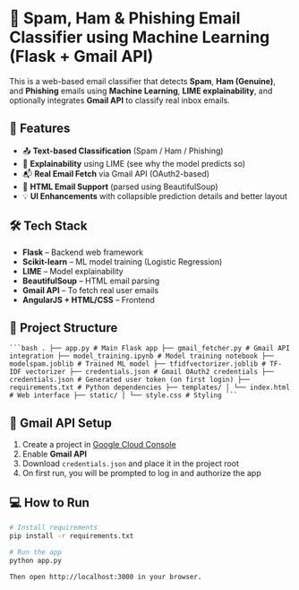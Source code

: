 # 📧 Spam, Ham & Phishing Email Classifier using Machine Learning (Flask + Gmail API)

This is a web-based email classifier that detects **Spam**, **Ham (Genuine)**, and **Phishing** emails using **Machine Learning**, **LIME explainability**, and optionally integrates **Gmail API** to classify real inbox emails.

## 🚀 Features

- 📤 **Text-based Classification** (Spam / Ham / Phishing)
- 🧠 **Explainability** using LIME (see why the model predicts so)
- 📬 **Real Email Fetch** via Gmail API (OAuth2-based)
- 📄 **HTML Email Support** (parsed using BeautifulSoup)
- 💡 **UI Enhancements** with collapsible prediction details and better layout

## 🛠 Tech Stack

- **Flask** – Backend web framework
- **Scikit-learn** – ML model training (Logistic Regression)
- **LIME** – Model explainability
- **BeautifulSoup** – HTML email parsing
- **Gmail API** – To fetch real user emails
- **AngularJS + HTML/CSS** – Frontend

## 📂 Project Structure

<pre><code>```bash . ├── app.py # Main Flask app ├── gmail_fetcher.py # Gmail API integration ├── model_training.ipynb # Model training notebook ├── modelspam.joblib # Trained ML model ├── tfidfvectorizer.joblib # TF-IDF vectorizer ├── credentials.json # Gmail OAuth2 credentials ├── credentials.json # Generated user token (on first login) ├── requirements.txt # Python dependencies ├── templates/ │ └── index.html # Web interface ├── static/ │ └── style.css # Styling ``` </code></pre>


## 🔐 Gmail API Setup

1. Create a project in [Google Cloud Console](https://console.cloud.google.com/)
2. Enable **Gmail API**
3. Download `credentials.json` and place it in the project root
4. On first run, you will be prompted to log in and authorize the app

## 💻 How to Run

```bash
# Install requirements
pip install -r requirements.txt

# Run the app
python app.py

Then open http://localhost:3000 in your browser.


